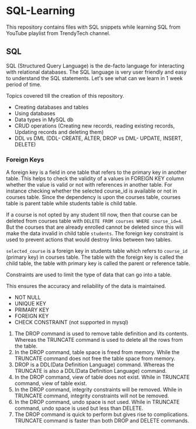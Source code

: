 # SQL-Learning
This repository contains files with SQL snippets while learning SQL from YouTube playlist from TrendyTech channel.

## SQL
SQL (Structured Query Language) is the de-facto language for interacting with relational databases. The SQL language is very user friendly and easy to understand the SQL statements. Let's see what can we learn in 1 week period of time.

Topics covered till the creation of this repository.

- Creating databases and tables
- Using databases
- Data types in MySQL db
- CRUD operations (Creating new records, reading existing records, Updating records and deleting them)
- DDL vs DML (DDL- CREATE, ALTER, DROP vs DML- UPDATE, INSERT, DELETE)

### Foreign Keys
A foreign key is a field in one table that refers to the primary key in another table.
This helps to check the validity of a values in FOREIGN KEY column whether the value is valid or not with references in another table. For instance checking whether the selected course_id is available or not in courses table. Since the dependency is upon the courses table, courses table is parent table while students table is child table.

If a course is not opted by any student till now, then that course can be deleted from courses table with `DELETE FROM courses WHERE course_id=4`. But the courses that are already enrolled cannot be deleted since this will make the data invalid in child table `students`. The foreign key constraint is used to prevent actions that would destroy links between two tables.

`selected_course` is a foreign key in students table which refers to `course_id` (primary key) in courses table. The table with the foreign key is called the child table, the table with primary key is called the parent or reference table.

Constraints are used to limit the type of data that can go into a table.

This ensures the accuracy and reliability of the data is maintained.

- NOT NULL
- UNIQUE KEY
- PRIMARY KEY
- FOREIGN KEY
- CHECK CONSTRAINT (not supported in mysql)

1. The DROP command is used to remove table definition and its contents. Whereas the TRUNCATE command is used to delete all the rows from the table.
2. In the DROP command, table space is freed from memory. While the TRUNCATE command does not free the table space from memory.
3. DROP is a DDL(Data Definition Language) command. Whereas the TRUNCATE is also a DDL(Data Definition Language) command.
4. In the DROP command, view of table does not exist. While in TRUNCATE command, view of table exist.
5. In the DROP command, integrity constraints will be removed. While in TRUNCATE command, integrity constraints will not be removed.
6. In the DROP command, undo space is not used. While in TRUNCATE command, undo space is used but less than DELETE.
7. The DROP command is quick to perform but gives rise to complications. TRUNCATE command is faster than both DROP and DELETE commands.
